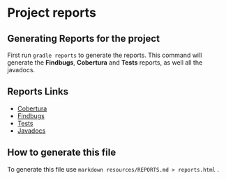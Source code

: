# Project reports

## Generating Reports for the project

First run ```gradle reports``` to generate the reports. This command will
generate the **Findbugs**, **Cobertura** and **Tests** reports, as well
all the javadocs.

## Reports Links

*   [Cobertura](build/reports/cobertura/main/index.html)
*   [Findbugs](build/reports/findbugs/main.html)
*   [Tests](build/reports/tests/index.html)
*   [Javadocs](build/docs/javadoc/index.html)


## How to generate this file

To generate this file use ```markdown resources/REPORTS.md > reports.html``` . 
